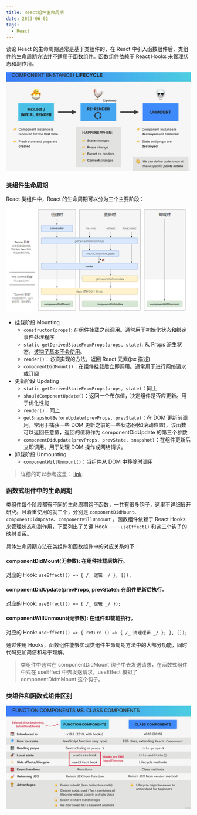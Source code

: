```yaml
---
title: React组件生命周期
date: 2023-06-02
tags:
  - React
---
```



谈论 React 的生命周期通常是基于类组件的，在 React 中引入函数组件后，类组件的生命周期方法并不适用于函数组件。函数组件依赖于 React Hooks 来管理状态和副作用。

![alt text](assets/image.png)

### 类组件生命周期

React 类组件中，React 的生命周期可以分为三个主要阶段：

![alt text](assets/image-2.png)

-   挂载阶段 Mounting
    -   `constructor(props)`: 在组件挂载之前调用。通常用于初始化状态和绑定事件处理程序
    -   `static getDerivedStateFromProps(props, state)`: 从 Props 派生状态，[该钩子基本不会使用](https://zh-hans.react.dev/reference/react/Component#static-getderivedstatefromprops)。
    -   `render()`：必须实现的方法，返回 React 元素(jsx 描述)
    -   `componentDidMount()`：在组件挂载后立即调用。通常用于进行网络请求或订阅
-   更新阶段 Updating
    -   `static getDerivedStateFromProps(props, state)`：同上
    -   `shouldComponentUpdate()`：返回一个布尔值，决定组件是否应更新。用于优化性能
    -   `render()`：同上
    -   `getSnapshotBeforeUpdate(prevProps, prevState)`：在 DOM 更新前调用，常用于捕获一些 DOM 更新之前的一些状态(例如滚动位置)，该函数可以返回任意值，返回的值将作为 componentDidUpdate 的第三个参数
    -   `componentDidUpdate(prevProps, prevState, snapshot)`：在组件更新后立即调用。用于处理 DOM 操作或网络请求。
-   卸载阶段 Unmounting
    -   `componentWillUnmount()`：当组件从 DOM 中移除时调用

> 详细的可以参考这里： [link](https://juejin.cn/post/7359103640105910310?searchId=20240709225918A9E1E297891A54124F56).

### 函数式组件中的生命周期

类组件每个阶段都有不同的生命周期钩子函数，一共有很多钩子，这里不详细展开研究。且着重使用的就三个，分别是 `componentDidMount`、`componentDidUpdate`、`componentWillUnmount` 。函数组件依赖于 React Hooks 来管理状态和副作用，下面列出了关键 Hook —— `useEffect()` 和这三个钩子的映射关系。

具体生命周期方法在类组件和函数组件中的对应关系如下：

#### componentDidMount(无参数): 在组件挂载后执行。

对应的 Hook: `useEffect(() => { /_ 逻辑 _/ }, []);`

#### componentDidUpdate(prevProps, prevState): 在组件更新后执行。

对应的 Hook: `useEffect(() => { /_ 逻辑 _/ });`

#### componentWillUnmount(无参数): 在组件卸载前执行。

对应的 Hook: `useEffect(() => { return () => { /_ 清理逻辑 _/ }; }, []);`

通过使用 Hooks，函数组件能够实现类组件生命周期方法中的大部分功能，同时代码更加简洁和易于理解。

> 类组件中通常在 componentDidMount 钩子中去发送请求，在函数式组件中式在 useEffect 中去发送请求，useEffect 模拟了 componentDidmMount 这个钩子。

### 类组件和函数式组件区别

![alt text](assets/image-1.png)
